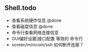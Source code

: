 ## Shell.todo
- 查看系统硬件信息 @done  
- 查看磁盘信息 @done  
- 命令行查看网络连接信息  
- GUI偏好设置|接口配置 等效的 命令行  
- screen/minicom/ssh 如何断开连接？  
